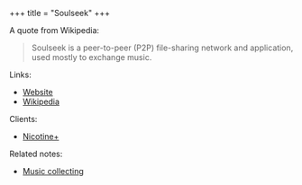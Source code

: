 +++
title = "Soulseek"
+++

A quote from Wikipedia:

> Soulseek is a peer-to-peer (P2P) file-sharing network and application, used mostly to exchange music.

Links:

- [Website](https://www.slsknet.org)
- [Wikipedia](https://en.wikipedia.org/wiki/Soulseek)

Clients:

- [Nicotine+](https://nicotine-plus.org)

Related notes:

- [Music collecting](@/notes/Music_collecting/_index.md)
